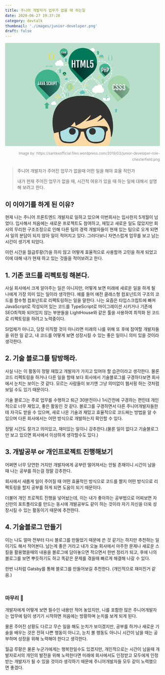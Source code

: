 ```yaml
---
title: 주니어 개발자가 업무가 없을 때 하는일
date: 2020-06-27 19:37:28
category: devtalk
thumbnail: './images/junior-developer.png'
draft: false
---
```


![junior_developer](./images/junior-developer.png)

<div style="opacity: 0.5" align="right">
    <sup>Image by: <a>https://santexofficial.files.wordpress.com/2019/02/junior-developer-role-chesterfield.png</a></sup>
</div>

> 주니어 개발자가 주어진 업무가 없을때 어떤 일을 해야 효율 적인가
>
> 내가 현재 주어진 업무가 없을 때, 시간적 여유가 있을 때 하는 일에 대해서 설명해 보려고 한다.

## 이 이야기를 하게 된 이유?

현재 나는 주니어 프론트엔드 개발자로 일하고 있으며 이번회사는 입사한지 5개월이 넘었다.
입사해서 처음에는 새로운 프로젝트도 참여하고, 재밌고 새로운 일도 많았지만 회사의 무리한 구조조정으로 인해 다른 팀의 경력 개발자들이
현재 있는 팀으로 오게 되면서 일의 분담이 되지 않아 일이 적어지고 있다. 그러다보니 자연스럽게 업무를
보고 남는 시간이 생기게 되었다.

이런 시간을 월급루팡(?)을 하지 않고 어떻게 효율적으로 사용할까 고민을 하게 되었고 이에 대해
내가 현재 하고 있는 것들을 적어보려고 한다.

## 1. 기존 코드를 리펙토링 해본다.

사실 회사에서 크게 알아주는 일은 아니지만, 어떻게 보면 미래에 새로운 일을 하게 될 나에게 가장 의미 있는 일이라 생각한다.
예를 들어 예전 클래스형 컴포넌트의 구조의 코드를 함수형 컴포넌트로 리펙토링하는 일을 말한다. 나는 요즘은 타입스크립트에 빠져
JavaScript로 작성되어 있는 코드를 TypeScript로 마이그레이션 시키거나 기존에 SEO최적화 되어있지 않는 부분들을 LightHouse와 같은
툴을 사용하여 최적화 된 코드로 리펙토링을 하려고 노력중이다.

SI업체가 아니고, 당장 이직할 것이 아니라면 미래의 나를 위해 또 후에 참여할 개발자들을 위한 일 같고,
내 코드를 어떻게 보면 성장시킬 수 있는 좋은 일이니 의미 있을 것이라 생각한다.

## 2. 기술 블로그를 탐방해라.

사실 나는 이 활동이 정말 재밌고 개발자가 가지고 있어야 할 습관이라고 생각한다. 물론 코드 리펙토링을 하거나 다른 일을 할때 보다 회사에서
기술블로그를 구경하다보면 회사에서 눈치는 보이는 것 같다. 모르는 사람들이 보기엔 그냥 의미없이 웹서핑 하는 것처럼 보일 수도
있기 때문이다.

기술 블로그는 주로 업무를 수행하고 퇴근 30분전이나 1시간전에 구경하는 편인데 개인적으로 너무 재밌고, 좋은 활동인 것 같다.
블로그를 구경하면서 다른 주니어개발자들한테 자극도 받을 수 있으며, 새로 나온 기술과 재밌고 효율적으로 코드짜는 방법을 알 수 있으며
다른 회사에서는 어떤 방식으로 개발하는지 확인할 수 있다.

정말 시간도 잘가고 의미있고, 재미있는 일이니 강추한다.(물론 일이 없다고 기술블로그만 보고 있으면 회사에서 이상하게 생각할수도 있다.)

## 3. 개발공부 or 개인프로젝트 진행해보기

어쩌면 너무 당연한 거지만 개발자에게 공부란 떨어져서는 안될 존재이니 시간이 남을 때 나는 공부를 하는걸 정말 강추한다.

회사에서 새롭게 일이 주어질 때 어떤 효율적인 방식으로 코드를 짤지 어떤 방식으로 리펙토링을 할지 공부를 하게 되면 도움이 되기 때문이다.

더불어 개인 프로젝트 진행을 넣어놨는데, 이는 내가 좋아하는 공부법으로 어찌보면 자신만의 포트폴리오를 만드는 동시에 
개발공부도 같이 하는 것이라 자기 자신을 더욱 성장시킬 수 있는 활동이기 때문에 추천한다.

## 4. 기술블로그 만들기

이는 나도 얼마 전부터 다시 블로그를 만들었기 때문에 쓴 것 같기는 하지만 추천하는 일이기도 해서 적어본다. 남는게 좋은 거라고 내가 오늘 회사에서 마주한 문제나
새로운 스킬을 활용했을때의 내용을 블로그에 담아놓으면 적으면서 한번 정리가 되고, 후에 나의 블로그를 보면 뿌듯하기도 하고 똑같은 문제를 겪을때 빠르게 해결해 나갈 수
있다.

한번 나처럼 Gatsby를 통해 블로그를 만들어보길 추천한다. (개인적으로 재미진거 같음.)

<br/>

### 마무리 🚀

개발자에게 어떻게 보면 필수인 내용만 적어 놓았지만, 나를 포함한 많은 주니어개발자는 업무에 텀이 생기기 시작하면 처음에는 방황하며 눈치를 보게 되게 된다.

물론 주어진 상황도 다르고 무슨 일을 해도 눈치가 보이겠지만, 공부를 하거나 새로운 기술을 배우는 것은 전혀 나쁜 행동이 아니고, 눈치 볼 행동도 아니니
시간이 남을 때는 공부하며 성장을 위해 노력해야 한다고 생각한다.

월급 루팡은 물론 누군가에게는 행복한일수도 있겠지만, 개인적으로는 시간이 남을때 개발자로서의 개인의 발전을 위해 노력한다면 미래에 회사에서도 인정받고 
모두에게 인정받는 개발자가 될 수 있을 것이라 생각하기 때문에 주니어개발자들 모두 같이 노력했으면 좋겠다.
